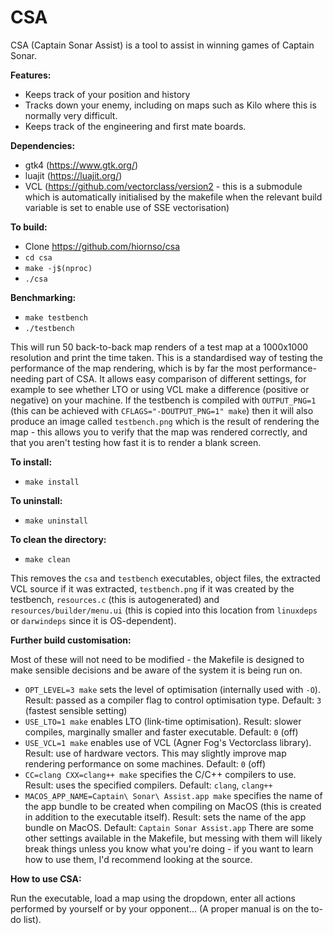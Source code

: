 # CSA
CSA (Captain Sonar Assist) is a tool to assist in winning games of Captain Sonar.

**Features:**
- Keeps track of your position and history
- Tracks down your enemy, including on maps such as Kilo where this is normally very difficult.
- Keeps track of the engineering and first mate boards.

**Dependencies:**
- gtk4 (https://www.gtk.org/)
- luajit (https://luajit.org/)
- VCL (https://github.com/vectorclass/version2 - this is a submodule which is automatically initialised by the makefile when the relevant build variable is set to enable use of SSE vectorisation)

**To build:**
- Clone https://github.com/hiornso/csa
- `cd csa`
- `make -j$(nproc)`
- `./csa`

**Benchmarking:**
- `make testbench`
- `./testbench`

This will run 50 back-to-back map renders of a test map at a 1000x1000 resolution and print the time taken. This is a standardised way of testing the performance of the map rendering, which is by far the most performance-needing part of CSA. It allows easy comparison of different settings, for example to see whether LTO or using VCL make a difference (positive or negative) on your machine. If the testbench is compiled with `OUTPUT_PNG=1` (this can be achieved with `CFLAGS="-DOUTPUT_PNG=1" make`) then it will also produce an image called `testbench.png` which is the result of rendering the map - this allows you to verify that the map was rendered correctly, and that you aren't testing how fast it is to render a blank screen.

**To install:**
- `make install`

**To uninstall:**
- `make uninstall`

**To clean the directory:**
- `make clean`

This removes the `csa` and `testbench` executables, object files, the extracted VCL source if it was extracted, `testbench.png` if it was created by the testbench, `resources.c` (this is autogenerated) and `resources/builder/menu.ui` (this is copied into this location from `linuxdeps` or `darwindeps` since it is OS-dependent).

**Further build customisation:**

Most of these will not need to be modified - the Makefile is designed to make sensible decisions and be aware of the system it is being run on.
- `OPT_LEVEL=3 make` sets the level of optimisation (internally used with `-O`). Result: passed as a compiler flag to control optimisation type. Default: `3` (fastest sensible setting)
- `USE_LTO=1 make` enables LTO (link-time optimisation). Result: slower compiles, marginally smaller and faster executable. Default: `0` (off)
- `USE_VCL=1 make` enables use of VCL (Agner Fog's Vectorclass library). Result: use of hardware vectors. This may slightly improve map rendering performance on some machines. Default: `0` (off)
- `CC=clang CXX=clang++ make` specifies the C/C++ compilers to use. Result: uses the specified compilers. Default: `clang`, `clang++`
- `MACOS_APP_NAME=Captain\ Sonar\ Assist.app make` specifies the name of the app bundle to be created when compiling on MacOS (this is created in addition to the executable itself). Result: sets the name of the app bundle on MacOS. Default: `Captain Sonar Assist.app`
There are some other settings available in the Makefile, but messing with them will likely break things unless you know what you're doing - if you want to learn how to use them, I'd recommend looking at the source.

**How to use CSA:**

Run the executable, load a map using the dropdown, enter all actions performed by yourself or by your opponent... (A proper manual is on the to-do list).
